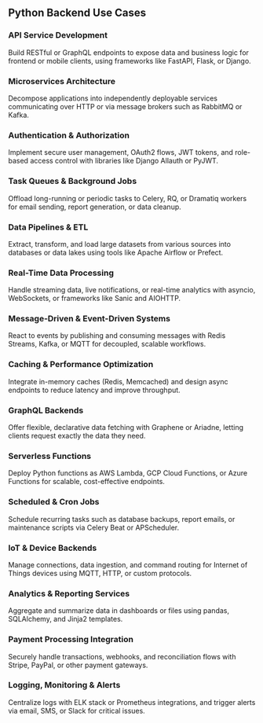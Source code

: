 ## Python Backend Use Cases

### API Service Development
Build RESTful or GraphQL endpoints to expose data and business logic for frontend or mobile clients, using frameworks like FastAPI, Flask, or Django.

### Microservices Architecture
Decompose applications into independently deployable services communicating over HTTP or via message brokers such as RabbitMQ or Kafka.

### Authentication & Authorization
Implement secure user management, OAuth2 flows, JWT tokens, and role-based access control with libraries like Django Allauth or PyJWT.

### Task Queues & Background Jobs
Offload long-running or periodic tasks to Celery, RQ, or Dramatiq workers for email sending, report generation, or data cleanup.

### Data Pipelines & ETL
Extract, transform, and load large datasets from various sources into databases or data lakes using tools like Apache Airflow or Prefect.

### Real-Time Data Processing
Handle streaming data, live notifications, or real-time analytics with asyncio, WebSockets, or frameworks like Sanic and AIOHTTP.

### Message-Driven & Event-Driven Systems
React to events by publishing and consuming messages with Redis Streams, Kafka, or MQTT for decoupled, scalable workflows.

### Caching & Performance Optimization
Integrate in-memory caches (Redis, Memcached) and design async endpoints to reduce latency and improve throughput.

### GraphQL Backends
Offer flexible, declarative data fetching with Graphene or Ariadne, letting clients request exactly the data they need.

### Serverless Functions
Deploy Python functions as AWS Lambda, GCP Cloud Functions, or Azure Functions for scalable, cost-effective endpoints.

### Scheduled & Cron Jobs
Schedule recurring tasks such as database backups, report emails, or maintenance scripts via Celery Beat or APScheduler.

### IoT & Device Backends
Manage connections, data ingestion, and command routing for Internet of Things devices using MQTT, HTTP, or custom protocols.

### Analytics & Reporting Services
Aggregate and summarize data in dashboards or files using pandas, SQLAlchemy, and Jinja2 templates.

### Payment Processing Integration
Securely handle transactions, webhooks, and reconciliation flows with Stripe, PayPal, or other payment gateways.

### Logging, Monitoring & Alerts
Centralize logs with ELK stack or Prometheus integrations, and trigger alerts via email, SMS, or Slack for critical issues.
